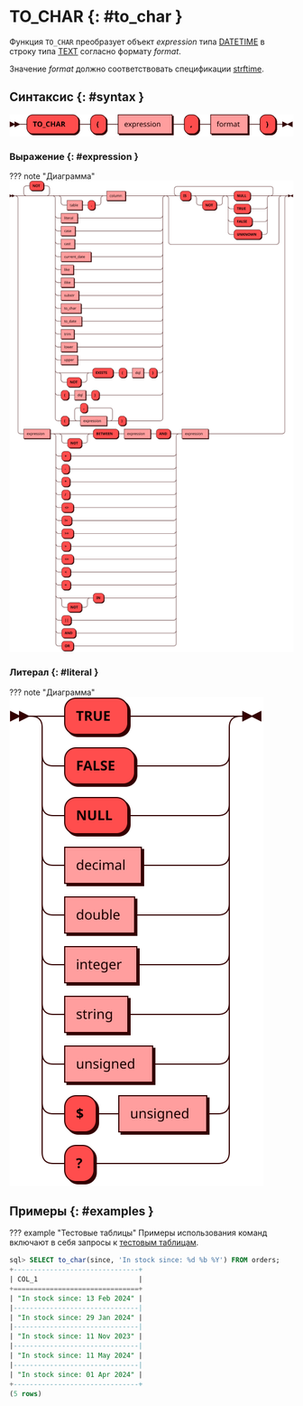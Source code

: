 # TO_CHAR {: #to_char }

Функция `TO_CHAR` преобразует объект *expression* типа [DATETIME] в строку
типа [TEXT] согласно формату *format*.

Значение *format* должно соответствовать спецификации [strftime].

[TEXT]: ../sql_types.md#text
[DATETIME]: ../sql_types.md#datetime
[strftime]: https://man.freebsd.org/cgi/man.cgi?query=strftime

## Синтаксис {: #syntax }

![TO_CHAR](../../images/ebnf/to_char.svg)

### Выражение {: #expression }

??? note "Диаграмма"
    ![Expression](../../images/ebnf/expression.svg)

### Литерал {: #literal }

??? note "Диаграмма"
    ![Literal](../../images/ebnf/literal.svg)

## Примеры {: #examples }

??? example "Тестовые таблицы"
    Примеры использования команд включают в себя запросы к [тестовым
    таблицам](../legend.md).

```sql title="Преобразование объектов DATETIME в строковые литералы заданного формата"
sql> SELECT to_char(since, 'In stock since: %d %b %Y') FROM orders;
+-------------------------------+
| COL_1                         |
+===============================+
| "In stock since: 13 Feb 2024" |
|-------------------------------|
| "In stock since: 29 Jan 2024" |
|-------------------------------|
| "In stock since: 11 Nov 2023" |
|-------------------------------|
| "In stock since: 11 May 2024" |
|-------------------------------|
| "In stock since: 01 Apr 2024" |
+-------------------------------+
(5 rows)
```

